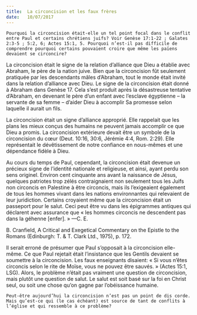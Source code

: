 ```yaml
---
title:  La circoncision et les faux frères
date:   10/07/2017
---
```


`Pourquoi la circoncision était-elle un tel point focal dans le conflit entre Paul et certains chrétiens juifs? Voir Genèse 17:1-22 ; Galates 2:3-5 ; 5:2, 6; Actes 15:1, 5. Pourquoi n’est-il pas difficile de comprendre pourquoi certains pouvaient croire que même les païens devaient se circoncire?`

La circoncision était le signe de la relation d’alliance que Dieu a établie avec Abraham, le père de la nation juive. Bien que la circoncision fût seulement pratiquée par les descendants mâles d’Abraham, tout le monde était invité dans la relation d’alliance avec Dieu. Le signe de la circoncision était donné à Abraham dans Genèse 17. Cela s’est produit après la désastreuse tentative d’Abraham, en devenant le père d’un enfant avec l’esclave égyptienne – la servante de sa femme – d’aider Dieu à accomplir Sa promesse selon laquelle il aurait un fils.

La circoncision était un signe d’alliance approprié. Elle rappelait que les plans les mieux conçus des humains ne peuvent jamais accomplir ce que Dieu a promis. La circoncision extérieure devait être un symbole de la circoncision du cœur (Deut. 10:16, 30:6, Jérémie 4:4, Rom. 2:29). Elle représentait le dévêtissement de notre confiance en nous-mêmes et une dépendance fidèle à Dieu.

Au cours du temps de Paul, cependant, la circoncision était devenue un précieux signe de l’identité nationale et religieuse, et ainsi, ayant perdu son sens originel. Environ cent cinquante ans avant la naissance de Jésus, quelques patriotes trop zélés contraignaient non seulement tous les Juifs non circoncis en Palestine à être circoncis, mais ils l’exigeaient également de tous les hommes vivant dans les nations environnantes qui relevaient de leur juridiction. Certains croyaient même que la circoncision était un passeport pour le salut. Ceci peut être vu dans les épigrammes antiques qui déclarent avec assurance que « les hommes circoncis ne descendent pas dans la géhenne [enfer]. » —C. E.

B. Cranfield, A Critical and Exegetical Commentary on the Epistle to the Romans (Edinburgh: T. & T. Clark Ltd., 1975), p. 172.

Il serait erroné de présumer que Paul s’opposait à la circoncision elle-même. Ce que Paul rejetait était l’insistance que les Gentils devaient se soumettre à la circoncision. Les faux enseignants disaient: « Si vous n’êtes circoncis selon le rite de Moïse, vous ne pouvez être sauvés. » (Actes 15:1, LSG). Alors, le problème n’était pas vraiment une question de circoncision, mais plutôt une question de salut. Le salut est soit basé sur la foi en Christ seul, ou soit une chose qu’on gagne par l’obéissance humaine.

`Peut-être aujourd’hui la circoncision n’est pas un point de dis corde. Mais qu’est-ce qui (le cas échéant) est source de tant de conflits à l’église et qui ressemble à ce problème?`
